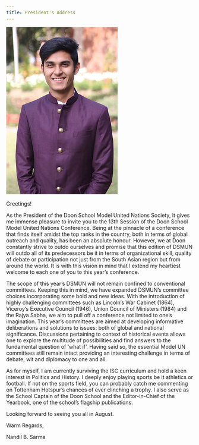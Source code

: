 ```yaml
---
title: President's Address
---
```


![President's mugshot](/img/executive-board/nandil.jpg)

Greetings!

As the President of the Doon School Model United Nations Society, it gives me immense pleasure to invite you to the 13th Session of the Doon School Model United Nations Conference. Being at the pinnacle of a conference that finds itself amidst the top ranks in the country, both in terms of global outreach and quality, has been an absolute honour. However, we at Doon constantly strive to outdo ourselves and promise that this edition of DSMUN will outdo all of its predecessors be it in terms of organizational skill, quality of debate or participation not just from the South Asian region but from around the world. It is with this vision in mind that I extend my heartiest welcome to each one of you to this year’s conference.

The scope of this year’s DSMUN will not remain confined to conventional committees. Keeping this in mind, we have expanded DSMUN’s committee choices incorporating some bold and new ideas. With the introduction of highly challenging committees such as Lincoln’s War Cabinet (1864), Viceroy’s Executive Council (1946), Union Council of Ministers (1984) and the Rajya Sabha, we aim to pull off a conference not limited to one’s imagination. This year’s committees are aimed at developing informative deliberations and solutions to issues: both of global and national significance. Discussions pertaining to context of historical events allows one to explore the multitude of possibilities and find answers to the fundamental question of ‘what if’. Having said so, the essential Model UN committees still remain intact providing an interesting challenge in terms of debate, wit and diplomacy to one and all.

As for myself,  I am currently surviving the ISC curriculum and hold a keen interest in Politics and History. I deeply enjoy playing sports be it athletics or football. If not on the sports field, you can probably catch me commenting on Tottenham Hotspur’s chances of ever clinching a trophy. I also serve as the School Captain of the Doon School and the Editor-in-Chief of the Yearbook, one of the school’s flagship publications.

Looking forward to seeing you all in August.

Warm Regards,

Nandil B. Sarma
